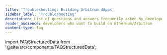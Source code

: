 ```yaml
---
title: 'Troubleshooting: Building Arbitrum dApps'
sidebar_label: 'Troubleshooting'
description: List of questions and answers frequently asked by developers
reader_audience: developers who want to build on Ethereum/Arbitrum
content-type: faq
---
```


import FAQStructuredData from '@site/src/components/FAQStructuredData';

<FAQStructuredData faqsId="building" />

